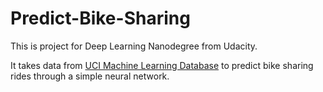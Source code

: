 # Predict-Bike-Sharing
This is project for Deep Learning Nanodegree from Udacity.  

It takes data from [UCI Machine Learning Database](https://archive.ics.uci.edu/ml/datasets/Bike+Sharing+Dataset)
to predict bike sharing rides through a simple neural network.
